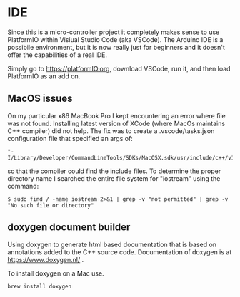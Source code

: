 # IDE

Since this is a micro-controller project it completely makes sense to use PlatformIO within Visiual Studio Code (aka VSCode). 
The Arduino IDE is a possibile environment, but it is now really just for beginners and it doesn't offer the capabilities of a real IDE.

Simply go to https://platformIO.org, download VSCode, run it, and then load PlatformIO as an add on.

## MacOS issues
On my particular x86 MacBook Pro I kept encountering an error where file <iostream> was not found. Installing latest version of XCode (where MacOs maintains C++ compiler) did not help. The fix was to create a .vscode/tasks.json configuration file that specified an args of:
```
"-I/Library/Developer/CommandLineTools/SDKs/MacOSX.sdk/usr/include/c++/v1",
```
so that the compiler could find the include files. To determine the proper directory name I searched the entire file system for "iostream" using the command:
```
$ sudo find / -name iostream 2>&1 | grep -v "not permitted" | grep -v "No such file or directory"
```

## doxygen document builder
Using doxygen to generate html based documentation that is based on annotations added to 
the C++ source code. Documentation of doxygen is at https://www.doxygen.nl/ .

To install doxygen on a Mac use. 
```
brew install doxygen
```
